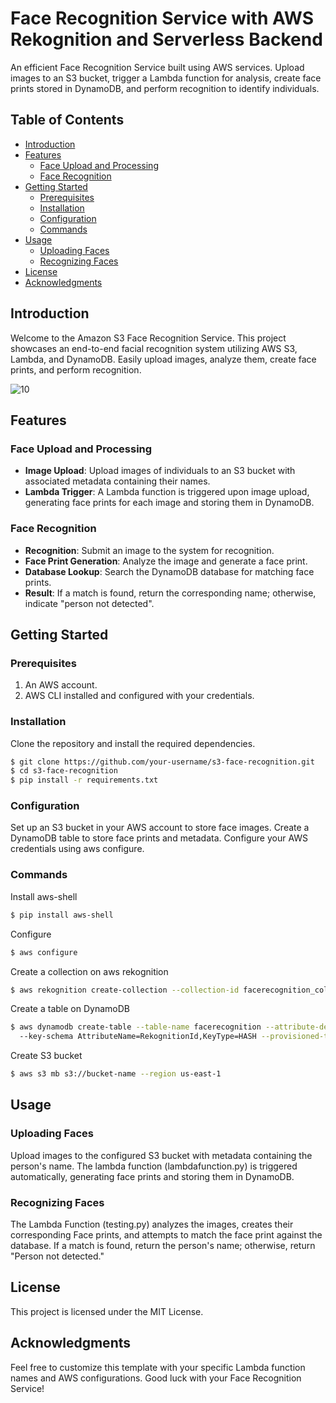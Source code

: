 # Face Recognition Service with AWS Rekognition and Serverless Backend

An efficient Face Recognition Service built using AWS services. Upload images to an S3 bucket, trigger a Lambda function for analysis, create face prints stored in DynamoDB, and perform recognition to identify individuals.

## Table of Contents

- [Introduction](#introduction)
- [Features](#features)
  - [Face Upload and Processing](#face-upload-and-processing)
  - [Face Recognition](#face-recognition)
- [Getting Started](#getting-started)
  - [Prerequisites](#prerequisites)
  - [Installation](#installation)
  - [Configuration](#configuration)
  - [Commands](#commands)
- [Usage](#usage)
  - [Uploading Faces](#uploading-faces)
  - [Recognizing Faces](#recognizing-faces)
- [License](#license)
- [Acknowledgments](#acknowledgments)

## Introduction

Welcome to the Amazon S3 Face Recognition Service. This project showcases an end-to-end facial recognition system utilizing AWS S3, Lambda, and DynamoDB. Easily upload images, analyze them, create face prints, and perform recognition.

![10](https://github.com/shivamdeshmukh/Amazon_Face_Rekognition/assets/72214326/55dbecd9-db2b-4836-a7af-a86668ee90fa)

## Features

### Face Upload and Processing

- **Image Upload**: Upload images of individuals to an S3 bucket with associated metadata containing their names.
- **Lambda Trigger**: A Lambda function is triggered upon image upload, generating face prints for each image and storing them in DynamoDB.

### Face Recognition

- **Recognition**: Submit an image to the system for recognition.
- **Face Print Generation**: Analyze the image and generate a face print.
- **Database Lookup**: Search the DynamoDB database for matching face prints.
- **Result**: If a match is found, return the corresponding name; otherwise, indicate "person not detected".

## Getting Started

### Prerequisites

1. An AWS account.
2. AWS CLI installed and configured with your credentials.

### Installation

Clone the repository and install the required dependencies.

```bash
$ git clone https://github.com/your-username/s3-face-recognition.git
$ cd s3-face-recognition
$ pip install -r requirements.txt
```

### Configuration
Set up an S3 bucket in your AWS account to store face images.
Create a DynamoDB table to store face prints and metadata.
Configure your AWS credentials using aws configure.

### Commands

Install aws-shell
```bash
$ pip install aws-shell
```

Configure
```bash
$ aws configure
```


Create a collection on aws rekognition
```bash
$ aws rekognition create-collection --collection-id facerecognition_collection --region us-east-1
```


Create a table on DynamoDB
```bash
$ aws dynamodb create-table --table-name facerecognition --attribute-definitions AttributeName=RekognitionId,AttributeType=S
  --key-schema AttributeName=RekognitionId,KeyType=HASH --provisioned-throughput ReadCapacityUnits=1,WriteCapacityUnits=1 --region us-east-1

```

Create S3 bucket
```bash
$ aws s3 mb s3://bucket-name --region us-east-1
```

## Usage

### Uploading Faces

Upload images to the configured S3 bucket with metadata containing the person's name.
The lambda function (lambdafunction.py) is triggered automatically, generating face prints and storing them in DynamoDB.

### Recognizing Faces

The Lambda Function (testing.py) analyzes the images, creates their corresponding Face prints, and attempts to match the face print against the database. 
If a match is found, return the person's name; otherwise, return "Person not detected."

## License
This project is licensed under the MIT License.

## Acknowledgments
Feel free to customize this template with your specific Lambda function names and AWS configurations. Good luck with your Face Recognition Service!
